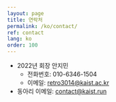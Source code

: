 ```yaml
---
layout: page
title: 연락처
permalink: /ko/contact/
ref: contact
lang: ko
order: 100
---
```


- 2022년 회장 안지민
  - 전화번호: 010-6346-1504
  - 이메일: [retro3014@kaist.ac.kr](mailto:retro3014@kaist.ac.kr)
- 동아리 이메일: [contact@kaist.run](mailto:contact@kaist.run)

